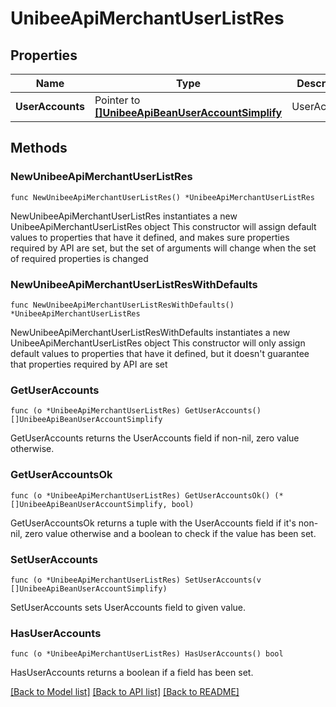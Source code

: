 # UnibeeApiMerchantUserListRes

## Properties

Name | Type | Description | Notes
------------ | ------------- | ------------- | -------------
**UserAccounts** | Pointer to [**[]UnibeeApiBeanUserAccountSimplify**](UnibeeApiBeanUserAccountSimplify.md) | UserAccounts | [optional] 

## Methods

### NewUnibeeApiMerchantUserListRes

`func NewUnibeeApiMerchantUserListRes() *UnibeeApiMerchantUserListRes`

NewUnibeeApiMerchantUserListRes instantiates a new UnibeeApiMerchantUserListRes object
This constructor will assign default values to properties that have it defined,
and makes sure properties required by API are set, but the set of arguments
will change when the set of required properties is changed

### NewUnibeeApiMerchantUserListResWithDefaults

`func NewUnibeeApiMerchantUserListResWithDefaults() *UnibeeApiMerchantUserListRes`

NewUnibeeApiMerchantUserListResWithDefaults instantiates a new UnibeeApiMerchantUserListRes object
This constructor will only assign default values to properties that have it defined,
but it doesn't guarantee that properties required by API are set

### GetUserAccounts

`func (o *UnibeeApiMerchantUserListRes) GetUserAccounts() []UnibeeApiBeanUserAccountSimplify`

GetUserAccounts returns the UserAccounts field if non-nil, zero value otherwise.

### GetUserAccountsOk

`func (o *UnibeeApiMerchantUserListRes) GetUserAccountsOk() (*[]UnibeeApiBeanUserAccountSimplify, bool)`

GetUserAccountsOk returns a tuple with the UserAccounts field if it's non-nil, zero value otherwise
and a boolean to check if the value has been set.

### SetUserAccounts

`func (o *UnibeeApiMerchantUserListRes) SetUserAccounts(v []UnibeeApiBeanUserAccountSimplify)`

SetUserAccounts sets UserAccounts field to given value.

### HasUserAccounts

`func (o *UnibeeApiMerchantUserListRes) HasUserAccounts() bool`

HasUserAccounts returns a boolean if a field has been set.


[[Back to Model list]](../README.md#documentation-for-models) [[Back to API list]](../README.md#documentation-for-api-endpoints) [[Back to README]](../README.md)


